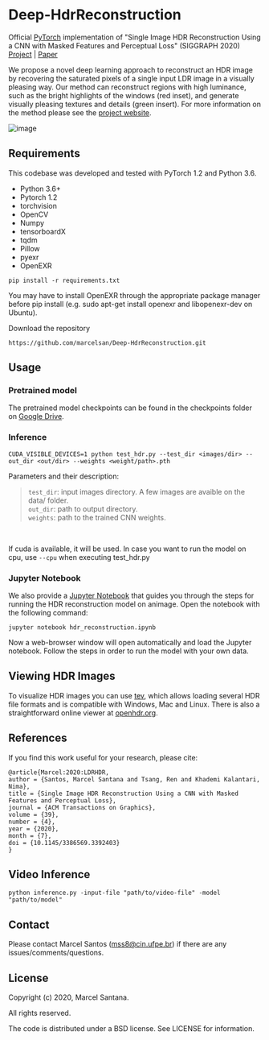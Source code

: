 # Deep-HdrReconstruction
Official [PyTorch](https://pytorch.org/) implementation of "Single Image HDR Reconstruction Using a CNN with Masked Features and Perceptual Loss" (SIGGRAPH 2020) [Project](https://people.engr.tamu.edu/nimak/Papers/SIGGRAPH2020_HDR) | [Paper](https://people.engr.tamu.edu/nimak/Data/SIGGRAPH20_HDR.pdf)

We propose a novel deep learning approach to reconstruct an HDR image by recovering the saturated pixels of a single input LDR image in a visually pleasing way. Our method can reconstruct regions with high luminance, such as the bright highlights of the windows (red inset), and generate visually pleasing textures and details (green insert). For more information on the method please see the [project website](https://people.engr.tamu.edu/nimak/Papers/SIGGRAPH2020_HDR).

![image](https://people.engr.tamu.edu/nimak/Papers/SIGGRAPH2020_HDR/files/teaser.png)

## Requirements
This codebase was developed and tested with PyTorch 1.2 and Python 3.6.

- Python 3.6+
- Pytorch 1.2
- torchvision
- OpenCV
- Numpy
- tensorboardX
- tqdm
- Pillow
- pyexr
- OpenEXR

```
pip install -r requirements.txt
```

You may have to install OpenEXR through the appropriate package manager before pip install (e.g. sudo apt-get install openexr and libopenexr-dev on Ubuntu).

Download the repository

```
https://github.com/marcelsan/Deep-HdrReconstruction.git
```

## Usage

### Pretrained model

The pretrained model checkpoints can be found in the checkpoints folder on [Google Drive](https://drive.google.com/file/d/14pvaYHS1_tlu_xhhr9xrUNcXHIZVSdII/view?usp=sharing).

### Inference

```
CUDA_VISIBLE_DEVICES=1 python test_hdr.py --test_dir <images/dir> --out_dir <out/dir> --weights <weight/path>.pth 
```

Parameters and their description:

>```test_dir```: input images directory. A few images are avaible on the data/ folder.<br/>
>```out_dir```: path to output directory.<br/>
>```weights```: path to the trained CNN weights.<br/>
<br/>

If cuda is available, it will be used. In case you want to run the model on cpu, use ```--cpu``` when executing test_hdr.py

### Jupyter Notebook

We also provide a [Jupyter Notebook](https://github.com/marcelsan/Deep-HdrReconstruction/blob/master/hdr_reconstruction.ipynb) that guides you through the steps for running the HDR reconstruction model on animage. Open the notebook with the following command:

```
jupyter notebook hdr_reconstruction.ipynb
```

Now a web-browser window will open automatically and load the Jupyter notebook. Follow the steps in order to run the model with your own data.

## Viewing HDR Images

To visualize HDR images you can use [tev](https://github.com/Tom94/tev), which allows loading several HDR file formats and is compatible with Windows, Mac and Linux. There is also a straightforward online viewer at [openhdr.org](openhdr.org).

## References
If you find this work useful for your research, please cite:

```
@article{Marcel:2020:LDRHDR,
author = {Santos, Marcel Santana and Tsang, Ren and Khademi Kalantari, Nima},
title = {Single Image HDR Reconstruction Using a CNN with Masked Features and Perceptual Loss},
journal = {ACM Transactions on Graphics},
volume = {39},
number = {4},
year = {2020},
month = {7},
doi = {10.1145/3386569.3392403}
}
```

## Video Inference 

```
python inference.py -input-file "path/to/video-file" -model "path/to/model"
```

## Contact

Please contact Marcel Santos (mss8@cin.ufpe.br) if there are any issues/comments/questions.

## License

Copyright (c) 2020, Marcel Santana. 

All rights reserved.

The code is distributed under a BSD license. See LICENSE for information.
